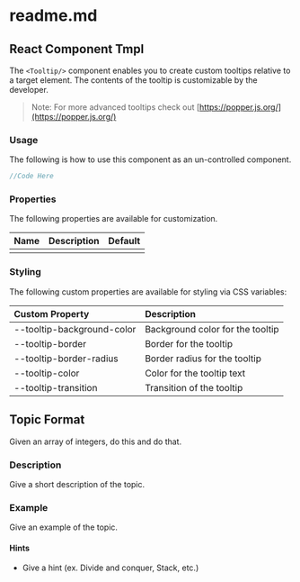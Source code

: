 # readme.md

## React Component Tmpl

The `<Tooltip/>` component enables you to create custom tooltips relative to a target element. The contents of the tooltip is customizable by the developer.

> Note: For more advanced tooltips check out [https://popper.js.org/](https://popper.js.org/)

### Usage

The following is how to use this component as an un-controlled component.

```javascript
//Code Here
```

### Properties

The following properties are available for customization.

| Name | Description | Default |
| :--- | :--- | :--- |
|  |  |  |

### Styling

The following custom properties are available for styling via CSS variables:

| Custom Property | Description |
| :--- | :--- |
| --tooltip-background-color | Background color for the tooltip |
| --tooltip-border | Border for the tooltip |
| --tooltip-border-radius | Border radius for the tooltip |
| --tooltip-color | Color for the tooltip text |
| --tooltip-transition | Transition of the tooltip |

## Topic Format

Given an array of integers, do this and do that.

### Description

Give a short description of the topic.

### Example

Give an example of the topic.

#### Hints

* Give a hint \(ex. Divide and conquer, Stack, etc.\)

